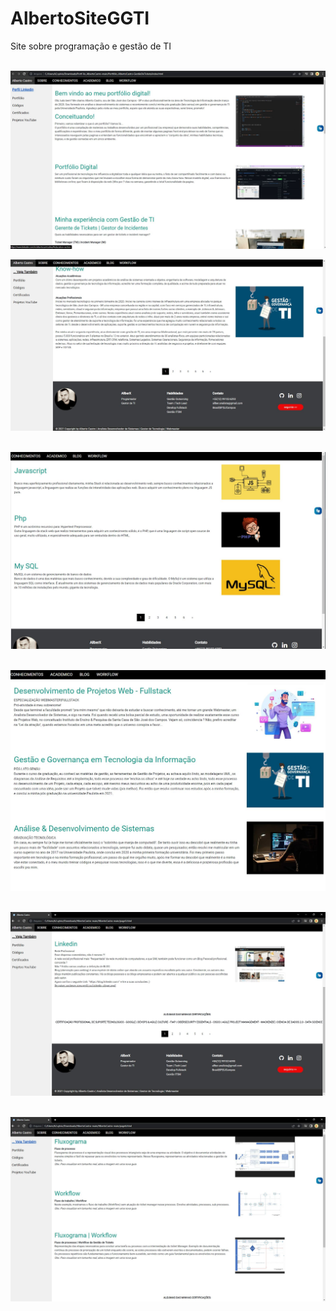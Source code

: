 # AlbertoSiteGGTI
Site sobre programação e gestão de TI
<br> <br>

![index](https://github.com/AllberX/AlbertoSiteGGTI/blob/main/AlbertoSiteGGTI/Prints.js/index.JPG)

![Sobre_Pg2](https://github.com/AllberX/AlbertoSiteGGTI/blob/main/AlbertoSiteGGTI/Prints.js/Sobre_Pg2.JPG)
<br> <br>

![Conhecimentos_Pg3](https://github.com/AllberX/AlbertoSiteGGTI/blob/main/AlbertoSiteGGTI/Prints.js/Conhecimentos_Pg3.JPG)
<br> <br>

![Academico_Pg4](https://github.com/AllberX/AlbertoSiteGGTI/blob/main/AlbertoSiteGGTI/Prints.js/Academico_Pg4.JPG)
<br> <br>

![Blog_Pg5](https://github.com/AllberX/AlbertoSiteGGTI/blob/main/AlbertoSiteGGTI/Prints.js/Blog_Pg5.JPG)
<br> <br>

![WorkFlow_pg6](https://github.com/AllberX/AlbertoSiteGGTI/blob/main/AlbertoSiteGGTI/Prints.js/WorkFlow_pg6.JPG)
